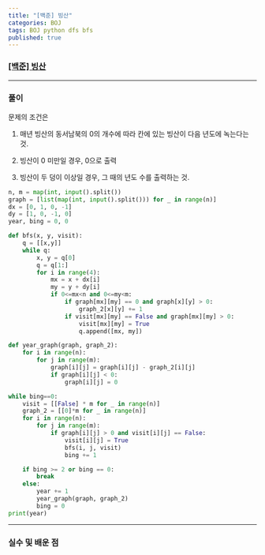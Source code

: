 ```yaml
---
title: "[백준] 빙산"
categories: BOJ
tags: BOJ python dfs bfs
published: true
---
```


### [[백준] 빙산](https://www.acmicpc.net/problem/2573)

---

### 풀이

문제의 조건은

1. 매년 빙산의 동서남북의 0의 개수에 따라 칸에 있는 빙산이 다음 년도에 녹는다는 것.

2. 빙산이 0 미만일 경우, 0으로 출력

3. 빙산이 두 덩이 이상일 경우, 그 때의 년도 수를 출력하는 것.

```python
n, m = map(int, input().split())
graph = [list(map(int, input().split())) for _ in range(n)]
dx = [0, 1, 0, -1]
dy = [1, 0, -1, 0]
year, bing = 0, 0

def bfs(x, y, visit):
    q = [[x,y]]
    while q:
        x, y = q[0]
        q = q[1:]
        for i in range(4):
            mx = x + dx[i]
            my = y + dy[i]
            if 0<=mx<n and 0<=my<m:
                if graph[mx][my] == 0 and graph[x][y] > 0:
                    graph_2[x][y] += 1
                if visit[mx][my] == False and graph[mx][my] > 0:
                    visit[mx][my] = True
                    q.append([mx, my])

def year_graph(graph, graph_2):
    for i in range(n):
        for j in range(m):
            graph[i][j] = graph[i][j] - graph_2[i][j]
            if graph[i][j] < 0:
                graph[i][j] = 0

while bing==0:
    visit = [[False] * m for _ in range(n)]
    graph_2 = [[0]*m for _ in range(n)]
    for i in range(n):
        for j in range(m):
            if graph[i][j] > 0 and visit[i][j] == False:
                visit[i][j] = True
                bfs(i, j, visit)
                bing += 1

    if bing >= 2 or bing == 0:
        break
    else:
        year += 1
        year_graph(graph, graph_2)
        bing = 0
print(year)

```

---

### 실수 및 배운 점
